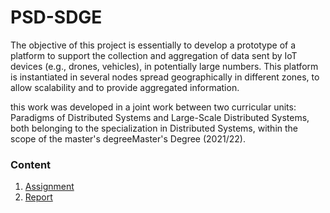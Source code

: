 # PSD-SDGE

The objective of this project is essentially to develop a prototype of a platform to support the collection and aggregation of data sent by IoT devices (e.g., drones, vehicles), in potentially large numbers. This platform is instantiated in several nodes spread geographically in different zones, to allow scalability and to provide aggregated information.

this work was developed in a joint work between two curricular units: Paradigms of Distributed Systems and Large-Scale Distributed Systems, both belonging to the specialization in Distributed Systems, within the scope of the master's degreeMaster's Degree (2021/22).

### Content

1. [Assignment](assignment.pdf)
2. [Report](report.pdf)
